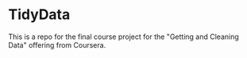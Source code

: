 # TidyData
This is a repo for the final course project for the "Getting and Cleaning Data" offering from Coursera.
